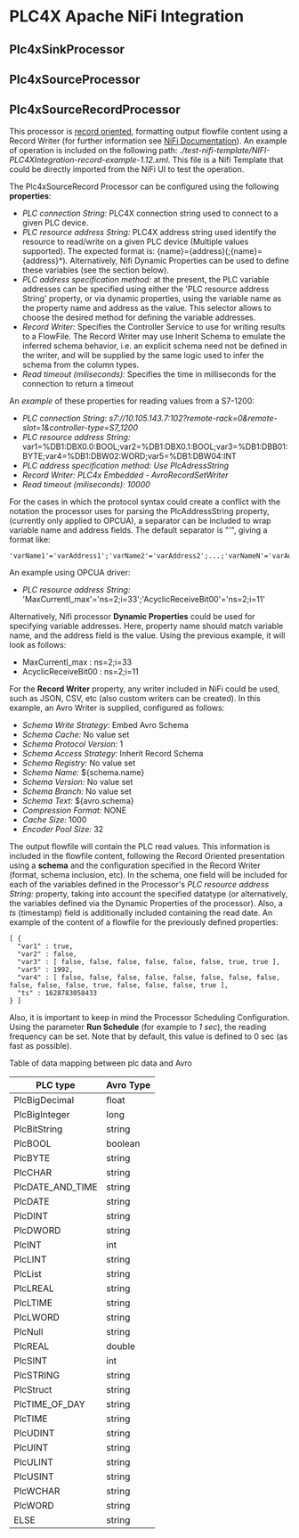# PLC4X Apache NiFi Integration

## Plc4xSinkProcessor

## Plc4xSourceProcessor

## Plc4xSourceRecordProcessor

This processor is <ins>record oriented</ins>, formatting output flowfile content using a Record Writer (for further information see [NiFi Documentation](https://nifi.apache.org/docs/nifi-docs/html/record-path-guide.html#overview)). An example of operation is included on the following path:
*./test-nifi-template/NIFI-PLC4XIntegration-record-example-1.12.xml*. This file is a Nifi Template that could be directly imported from the NiFi UI to test the operation.

The Plc4xSourceRecord Processor can be configured using the following **properties**:

- *PLC connection String:* PLC4X connection string used to connect to a given PLC device.
- *PLC resource address String:* PLC4X address string used identify the resource to read/write on a given PLC device (Multiple values supported). The expected  format is: {name}={address}(;{name}={address}*). Alternatively, Nifi Dynamic Properties can be used to define these variables (see the section below).
- *PLC address specification method:* at the present, the PLC variable addresses can be specified using either the 'PLC resource address String' property, or via dynamic properties, using the variable name as the property name and address as the value. This selector allows to choose the desired method for defining the variable addresses.
- *Record Writer:* Specifies the Controller Service to use for writing results to a FlowFile. The Record Writer may use Inherit Schema to emulate the inferred schema behavior, i.e. an explicit schema need not be defined in the writer, and will be supplied by the same logic used to infer the schema from the column types.
- *Read timeout (miliseconds):* Specifies the time in milliseconds for the connection to return a timeout

An *example* of these properties for reading values from a S7-1200:

- *PLC connection String:* *s7://10.105.143.7:102?remote-rack=0&remote-slot=1&controller-type=S7_1200*
- *PLC resource address String:* var1=%DB1:DBX0.0:BOOL;var2=%DB1:DBX0.1:BOOL;var3=%DB1:DBB01:BYTE;var4=%DB1:DBW02:WORD;var5=%DB1:DBW04:INT
- *PLC address specification method:* *Use PlcAdressString*
- *Record Writer:* *PLC4x Embedded - AvroRecordSetWriter*
- *Read timeout (miliseconds):* *10000*

For the cases in which the protocol syntax could create a conflict with the notation the processor uses for parsing the PlcAddressString property, (currently only applied to OPCUA), a separator can be included to wrap variable name and address fields. The default separator is "'", giving a format like:

```
'varName1'='varAddress1';'varName2'='varAddress2';...;'varNameN'='varAddressN'
```

An example using OPCUA driver:
- *PLC resource address String:* 'MaxCurrentI_max'='ns=2;i=33';'AcyclicReceiveBit00'='ns=2;i=11'

Alternatively, Nifi processor **Dynamic Properties** could be used for specifying variable addresses. Here, property name should match variable name, and the address field is the value. Using the previous example, it will look as follows:
- MaxCurrentI_max : ns=2;i=33
- AcyclicReceiveBit00 : ns=2;i=11


For the **Record Writer** property, any writer included in NiFi could be used, such as JSON, CSV, etc (also custom writers can be created). In this example, an Avro Writer is supplied, configured as follows:

- *Schema Write Strategy:* Embed Avro Schema
- *Schema Cache:* No value set
- *Schema Protocol Version:* 1
- *Schema Access Strategy:* Inherit Record Schema
- *Schema Registry:* No value set
- *Schema Name:* ${schema.name}
- *Schema Version:* No value set
- *Schema Branch:* No value set
- *Schema Text:* ${avro.schema}
- *Compression Format:* NONE
- *Cache Size:* 1000
- *Encoder Pool Size:* 32


The output flowfile will contain the PLC read values. This information is included in the flowfile content, following the Record Oriented presentation using a **schema** and the configuration specified in the Record Writer (format, schema inclusion, etc). In the schema, one field will be included for each of the variables defined in the Processor's  *PLC resource address String:* property, taking into account the specified datatype (or alternatively, the variables defined via the Dynamic Properties of the processor). Also, a *ts* (timestamp) field is additionally included containing the read date. An example of the content of a flowfile for the previously defined properties:

```
[ {
  "var1" : true,
  "var2" : false,
  "var3" : [ false, false, false, false, false, false, true, true ],
  "var5" : 1992,
  "var4" : [ false, false, false, false, false, false, false, false, false, false, false, true, false, false, false, true ],
  "ts" : 1628783058433
} ]
```

Also, it is important to keep in mind the Processor Scheduling Configuration. Using the parameter **Run Schedule** (for example to *1 sec*), the reading frequency can be set. Note that by default, this value is defined to 0 sec (as fast as possible).

Table of data mapping between plc data and Avro

| PLC type | Avro Type |
|----------|-----------|
| PlcBigDecimal | float |
| PlcBigInteger | long |
| PlcBitString | string |
| PlcBOOL | boolean |
| PlcBYTE | string |
| PlcCHAR | string |
| PlcDATE_AND_TIME | string |
| PlcDATE | string |
| PlcDINT | string |
| PlcDWORD | string |
| PlcINT | int |
| PlcLINT | string |
| PlcList | string |
| PlcLREAL | string |
| PlcLTIME | string |
| PlcLWORD | string |
| PlcNull | string |
| PlcREAL | double |
| PlcSINT | int |
| PlcSTRING | string |
| PlcStruct | string |
| PlcTIME_OF_DAY | string |
| PlcTIME | string |
| PlcUDINT | string |
| PlcUINT | string |
| PlcULINT | string |
| PlcUSINT | string |
| PlcWCHAR | string |
| PlcWORD | string |
| ELSE | string |
